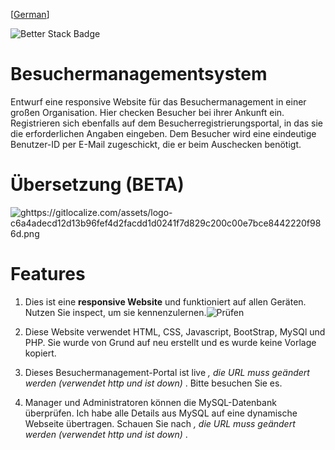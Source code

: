 [[German](https://github.com/T1z3n/Visitor-Management-System/blob/master/de-DE/README.md)]

[](https://uptime.betterstack.com/?utm_source=status_badge)![Better Stack Badge](https://uptime.betterstack.com/status-badges/v3/monitor/1gx66.svg)

# Besuchermanagementsystem

Entwurf eine responsive Website für das Besuchermanagement in einer großen Organisation. Hier checken Besucher bei ihrer Ankunft ein. Registrieren sich ebenfalls auf dem Besucherregistrierungsportal, in das sie die erforderlichen Angaben eingeben. Dem Besucher wird eine eindeutige Benutzer-ID per E-Mail zugeschickt, die er beim Auschecken benötigt.

# Übersetzung (BETA)

[](https://gitlocalize.com/repo/9792?utm_source=badge)![ghttps://gitlocalize.com/assets/logo-c6a4adecd12d13b96fef4d2facdd1d0241f7d829c200c00e7bce8442220f986d.png](https://gitlocalize.com/repo/9792/whole_project/badge.svg)

# Features

1. Dies ist eine <b>responsive Website</b> und funktioniert auf allen Geräten. Nutzen Sie inspect, um sie kennenzulernen.![Prüfen](https://i.imgur.com/CtRWDds.png)

2. Diese Website verwendet HTML, CSS, Javascript, BootStrap, MySQl und PHP. Sie wurde von Grund auf neu erstellt und es wurde keine Vorlage kopiert.

3. Dieses Besuchermanagement-Portal ist live <i>, die URL muss geändert werden (verwendet http und ist down)</i> . Bitte besuchen Sie es.

4. Manager und Administratoren können die MySQL-Datenbank überprüfen. Ich habe alle Details aus MySQL auf eine dynamische Webseite übertragen. Schauen Sie nach <i>, die URL muss geändert werden (verwendet http und ist down)</i> .
